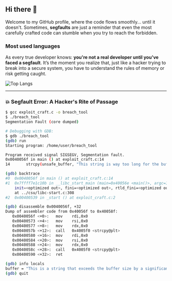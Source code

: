 ## Hi there 👋
Welcome to my GitHub profile, where the code flows smoothly... until it doesn't. Sometimes, **segfaults** are just a reminder that even the most carefully crafted code can stumble when you try to reach the forbidden. 

### Most used languages
As every true developer knows: **you're not a real developer until you've faced a segfault**. It’s the moment you realize that, just like a hacker trying to break into a secure system, you have to understand the rules of memory or risk getting caught.

![Top Langs](https://github-readme-stats.vercel.app/api/top-langs/?username=albrinBuzz&layout=compact&theme=dark)

---

### 💥 Segfault Error: A Hacker's Rite of Passage

```bash
$ gcc exploit_craft.c -o breach_tool
$ ./breach_tool
Segmentation Fault (core dumped)

# Debugging with GDB:
$ gdb ./breach_tool
(gdb) run
Starting program: /home/user/breach_tool

Program received signal SIGSEGV, Segmentation fault.
0x0040056f in main () at exploit_craft.c:14
14       strcpy(unsafe_buffer, "This string is way too long for the buffer!");

(gdb) backtrace
#0  0x0040056f in main () at exploit_craft.c:14
#1  0x7ffff7e1c10b in __libc_start_main (main=0x40056e <main()>, argc=1, argv=0x7fffffffde88, 
    init=<optimized out>, fini=<optimized out>, rtld_fini=<optimized out>, stack_end=0x7fffffffde78)
    at ../csu/libc-start.c:308
#2  0x00400539 in _start () at exploit_craft.c:2

(gdb) disassemble 0x0040056f, +32
Dump of assembler code from 0x40056f to 0x40058f:
   0x0040056f <+0>:   mov    rdi,0x0
   0x00400573 <+4>:   mov    rsi,0x0
   0x00400577 <+8>:   mov    rdx,0x0
   0x0040057b <+12>:  call   0x4005f0 <strcpy@plt>
   0x00400580 <+16>:  mov    rdi,0x0
   0x00400584 <+20>:  mov    rsi,0x0
   0x00400588 <+24>:  mov    rdx,0x0
   0x0040058c <+28>:  call   0x4005f0 <strcpy@plt>
   0x00400590 <+32>:  ret    

(gdb) info locals
buffer = "This is a string that exceeds the buffer size by a significant amount."
(gdb) quit

